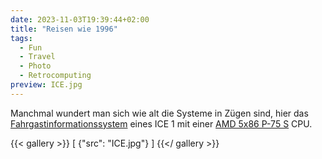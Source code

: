 ```yaml
---
date: 2023-11-03T19:39:44+02:00
title: "Reisen wie 1996"
tags:
  - Fun
  - Travel
  - Photo
  - Retrocomputing
preview: ICE.jpg
---
```


Manchmal wundert man sich wie alt die Systeme in Zügen sind, hier das [Fahrgastinformationssystem](https://de.wikipedia.org/wiki/Fahrgastinformationssystem) eines ICE 1 mit einer [AMD 5x86 P-75 S](https://de.wikipedia.org/wiki/AMD_Am5x86) CPU.

{{< gallery >}}
[
  {"src": "ICE.jpg"}
]
{{</ gallery >}}
